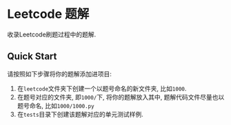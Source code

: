 # Leetcode 题解

收录Leetcode刷题过程中的题解. 

## Quick Start

请按照如下步骤将你的题解添加进项目: 

1. 在`leetcode`文件夹下创建一个以题号命名的新文件夹, 比如`1000`.
2. 在题号对应的文件夹, 即`1000/`下, 将你的题解放入其中, 题解代码文件尽量也以题号命名, 比如`1000/1000.py`
3. 在`tests`目录下创建该题解对应的单元测试样例.